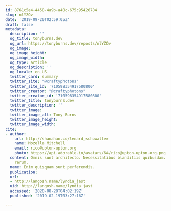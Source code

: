 ```yaml
---
id: 8761c5e4-4458-4a9b-a40c-675c95426784
slug: nlYZOv
date: '2019-09-20T02:59:05Z'
draft: false
metadata:
  description: ''
  og_title: tonyburns.dev
  og_url: https://tonyburns.dev/reposts/nlYZOv
  og_image: 
  og_image_height: 
  og_image_width: 
  og_type: article
  og_description: ''
  og_locale: en_US
  twitter_card: summary
  twitter_site: "@craftyphotons"
  twitter_site_id: '710598354917580800'
  twitter_creator: "@craftyphotons"
  twitter_creator_id: '710598354917580800'
  twitter_title: tonyburns.dev
  twitter_description: ''
  twitter_image: 
  twitter_image_alt: Tony Burns
  twitter_image_height: 
  twitter_image_width: 
cite:
- author:
    url: http://shanahan.co/lenard_schowalter
    name: Mozella Mitchell
    email: rico@upton-upton.org
    photo: https://api.adorable.io/avatars/64/rico@upton-upton.org.png
  content: Omnis sunt architecto. Necessitatibus blanditiis quibusdam. Omnis quam
    rerum.
  name: Enim quisquam sunt perferendis.
  publication: 
  url:
  - http://langosh.name/lyndia_jast
  uid: http://langosh.name/lyndia_jast
  accessed: '2020-08-28T04:02:19Z'
  published: '2019-02-19T03:27:16Z'

---
```



